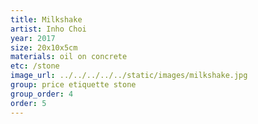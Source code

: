 ```yaml
---
title: Milkshake
artist: Inho Choi
year: 2017
size: 20x10x5cm
materials: oil on concrete
etc: /stone
image_url: ../../../../../static/images/milkshake.jpg
group: price etiquette stone
group_order: 4
order: 5
---
```

